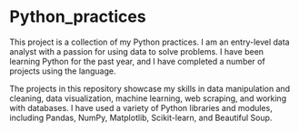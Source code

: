 # Python_practices

This project is a collection of my Python practices. I am an entry-level data analyst with a passion for using data to solve problems. I have been learning Python for the past year, and I have completed a number of projects using the language.

The projects in this repository showcase my skills in data manipulation and cleaning, data visualization, machine learning, web scraping, and working with databases. I have used a variety of Python libraries and modules, including Pandas, NumPy, Matplotlib, Scikit-learn, and Beautiful Soup.
